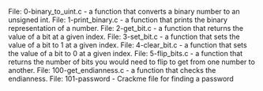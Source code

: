 File: 0-binary_to_uint.c - a function that converts a binary number to an unsigned int.
File: 1-print_binary.c - a function that prints the binary representation of a number.
File: 2-get_bit.c - a function that returns the value of a bit at a given index.
File: 3-set_bit.c - a function that sets the value of a bit to 1 at a given index.
File: 4-clear_bit.c - a function that sets the value of a bit to 0 at a given index.
File: 5-flip_bits.c - a function that returns the number of bits you would need to flip to get from one number to another.
File: 100-get_endianness.c - a function that checks the endianness.
File: 101-password - Crackme file for finding a password